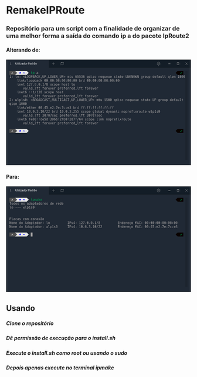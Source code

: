# RemakeIPRoute

### Repositório para um script com a finalidade de organizar de uma melhor forma a saída do comando ip a do pacote IpRoute2

#### Alterando de:

![Alt text](https://github.com/nunesdelfino/RemakeIproute/blob/master/Antes-ipmake.png "Antes")

#### Para:

![Alt text](https://github.com/nunesdelfino/RemakeIproute/blob/master/Depois-ipmake.png "Depois")


## Usando

##### Clone o repositório
##### Dê permissão de execução para o install.sh
##### Execute o install.sh como root ou usando o sudo
##### Depois apenas execute no terminal ipmake
